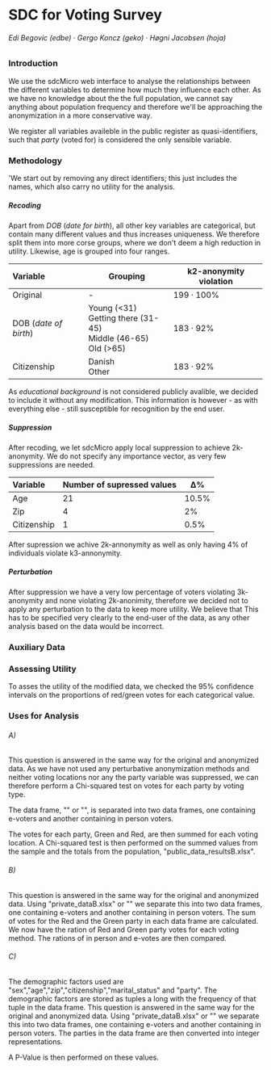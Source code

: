 # 	SDC for Voting Survey

###### Edi Begovic (edbe)  ·  Gergo Koncz (geko)  ·  Høgni Jacobsen (hoja)



### Introduction

We use the sdcMicro web interface to analyse the relationships between the different variables to determine how much they influence each other. As we have no knowledge about the the full population, we cannot say anything about population frequency and therefore we'll be approaching the anonymization in a more conservative way.

We register all variables availeble in the public register as quasi-identifiers, such that *party* (voted for) is considered the only sensible variable. 



### Methodology

'We start out by removing any direct identifiers; this just includes the names, which also carry no utility for the analysis.

##### Recoding

Apart from *DOB* (*date for birth*), all other key variables are categorical, but contain many different values and thus increases uniqueness. We therefore split them into more corse groups, where we don't deem a high reduction in utility. Likewise, age is grouped into four ranges. 

| Variable              | Grouping                                                     | k2-anonymity violation |
| :-------------------- | ------------------------------------------------------------ | ---------------------- |
| Original              | -                                                            | 199 · 100%             |
| DOB (*date of birth*) | Young (<31)<br />Getting there (31-45)<br />Middle (46-65)<br />Old (>65) | 183 · 92%              |
| Citizenship           | Danish<br />Other                                            | 183 · 92%              |

As *educational background* is not considered publicly avalible, we decided to include it without any modification. This information is however - as with everything else - still susceptible for recognition by the end user. 

##### Suppression

After recoding, we let sdcMicro apply local suppression to achieve 2k-anonymity. We do not specify any importance vector, as very few suppressions are needed.

| Variable    | Number of supressed values | ∆%    |
| :---------- | -------------------------- | ----- |
| Age         | 21                         | 10.5% |
| Zip         | 4                          | 2%    |
| Citizenship | 1                          | 0.5%  |

After supression we achive 2k-annonymity as well as only having 4% of individuals violate k3-annonymity.

##### Perturbation

After suppression we have a very low percentage of voters violating 3k-anonymity and none violating 2k-anonimity, therefore we decided not to apply any perturbation to the data to keep more utility. We believe that This has to be specified very clearly to the end-user of the data, as any other analysis based on the data would be incorrect. 

### Auxiliary Data



### Assessing Utility

To asses the utility of the modified data, we checked the 95% confidence intervals on the proportions of red/green votes for each categorical value. 



### Uses for Analysis

###### A)	

This question is answered in the same way for the original and anonymized data. As we have not used any perturbative anonymization methods and neither voting locations nor any the party variable was suppressed, we can therefore perform a Chi-squared test on votes for each party by voting type. 

The data frame, "" or "", is separated into two data frames, one containing e-voters and another containing in person voters.

The votes for each party, Green and Red, are then summed for each voting location. A Chi-squared test is then performed on the summed values from the sample and the totals from the population, "public_data_resultsB.xlsx".

###### B)

This question is answered in the same way for the original and anonymized data. Using "private_dataB.xlsx" or "" we separate this into two data frames, one containing e-voters and another containing in person voters. The sum of votes for the Red and the Green party in each data frame are calculated. We now have the ration of Red and Green party votes for each voting method. The rations of in person and e-votes are then compared.



###### C)

The demographic factors used are "sex","age","zip","citizenship","marital_status" and "party".  The demographic factors are stored as tuples a long with the frequency of that tuple in the data frame. This question is answered in the same way for the original and anonymized data. Using "private_dataB.xlsx" or "" we separate this into two data frames, one containing e-voters and another containing in person voters. The parties in the data frame are then converted into integer representations. 

A P-Value is then performed on these values.

